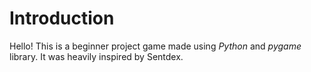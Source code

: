 # Introduction  
Hello! This is a beginner project game made using _Python_ and _pygame_ library. It was heavily inspired by Sentdex.  



